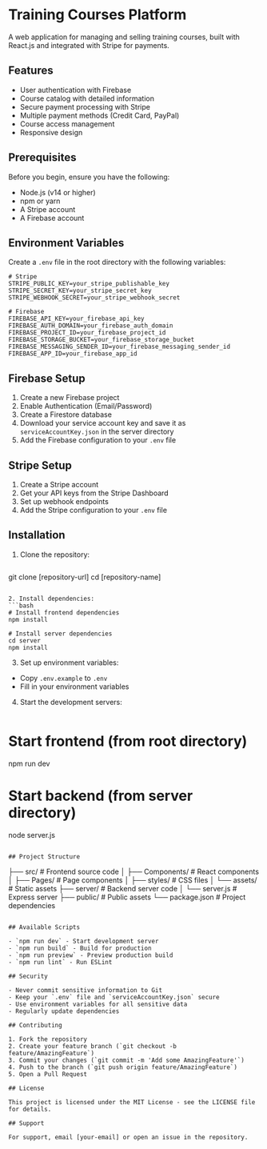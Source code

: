 # Training Courses Platform

A web application for managing and selling training courses, built with React.js and integrated with Stripe for payments.

## Features

- User authentication with Firebase
- Course catalog with detailed information
- Secure payment processing with Stripe
- Multiple payment methods (Credit Card, PayPal)
- Course access management
- Responsive design

## Prerequisites

Before you begin, ensure you have the following:
- Node.js (v14 or higher)
- npm or yarn
- A Stripe account
- A Firebase account

## Environment Variables

Create a `.env` file in the root directory with the following variables:

```env
# Stripe
STRIPE_PUBLIC_KEY=your_stripe_publishable_key
STRIPE_SECRET_KEY=your_stripe_secret_key
STRIPE_WEBHOOK_SECRET=your_stripe_webhook_secret

# Firebase
FIREBASE_API_KEY=your_firebase_api_key
FIREBASE_AUTH_DOMAIN=your_firebase_auth_domain
FIREBASE_PROJECT_ID=your_firebase_project_id
FIREBASE_STORAGE_BUCKET=your_firebase_storage_bucket
FIREBASE_MESSAGING_SENDER_ID=your_firebase_messaging_sender_id
FIREBASE_APP_ID=your_firebase_app_id
```

## Firebase Setup

1. Create a new Firebase project
2. Enable Authentication (Email/Password)
3. Create a Firestore database
4. Download your service account key and save it as `serviceAccountKey.json` in the server directory
5. Add the Firebase configuration to your `.env` file

## Stripe Setup

1. Create a Stripe account
2. Get your API keys from the Stripe Dashboard
3. Set up webhook endpoints
4. Add the Stripe configuration to your `.env` file

## Installation

1. Clone the repository:
   ```bash
git clone [repository-url]
cd [repository-name]
   ```

2. Install dependencies:
   ```bash
# Install frontend dependencies
npm install

# Install server dependencies
cd server
   npm install
```

3. Set up environment variables:
- Copy `.env.example` to `.env`
- Fill in your environment variables

4. Start the development servers:
   ```bash
# Start frontend (from root directory)
   npm run dev

# Start backend (from server directory)
node server.js
   ```

## Project Structure

```
├── src/                    # Frontend source code
│   ├── Components/        # React components
│   ├── Pages/            # Page components
│   ├── styles/           # CSS files
│   └── assets/           # Static assets
├── server/               # Backend server code
│   └── server.js        # Express server
├── public/              # Public assets
└── package.json         # Project dependencies
```

## Available Scripts

- `npm run dev` - Start development server
- `npm run build` - Build for production
- `npm run preview` - Preview production build
- `npm run lint` - Run ESLint

## Security

- Never commit sensitive information to Git
- Keep your `.env` file and `serviceAccountKey.json` secure
- Use environment variables for all sensitive data
- Regularly update dependencies

## Contributing

1. Fork the repository
2. Create your feature branch (`git checkout -b feature/AmazingFeature`)
3. Commit your changes (`git commit -m 'Add some AmazingFeature'`)
4. Push to the branch (`git push origin feature/AmazingFeature`)
5. Open a Pull Request

## License

This project is licensed under the MIT License - see the LICENSE file for details.

## Support

For support, email [your-email] or open an issue in the repository.
